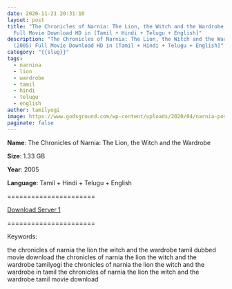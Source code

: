 ```yaml
---
date: 2020-11-21 20:31:10
layout: post
title: "The Chronicles of Narnia: The Lion, the Witch and the Wardrobe (2005)
  Full Movie Download HD in [Tamil + Hindi + Telugu + English]"
description: "The Chronicles of Narnia: The Lion, the Witch and the Wardrobe
  (2005) Full Movie Download HD in [Tamil + Hindi + Telugu + English]"
category: "{{slug}}"
tags:
  - narnina
  - lion
  - wardrobe
  - tamil
  - hindi
  - telugu
  - english
author: tamilyogi
image: https://www.godsground.com/wp-content/uploads/2020/04/narnia-poster-wide.jpg
paginate: false
---
```

**Name**: The Chronicles of Narnia: The Lion, the Witch and the Wardrobe

**Size**: 1.33 GB

**Year**: 2005

**Language**: Tamil + Hindi + Telugu + English

\======================

[Download Server 1](https://mega.nz/file/kslknS6J#UVfTczoEBB16bOo0KAEH40SIKDcMvDjnR-6Gsyftmfc)

[](https://mega.nz/file/kslknS6J#UVfTczoEBB16bOo0KAEH40SIKDcMvDjnR-6Gsyftmfc)======================

Keywords:

the chronicles of narnia the lion the witch and the wardrobe tamil dubbed movie download
the chronicles of narnia the lion the witch and the wardrobe tamilyogi
the chronicles of narnia the lion the witch and the wardrobe in tamil
the chronicles of narnia the lion the witch and the wardrobe tamil movie download

